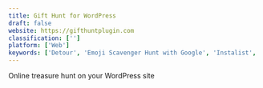 ```yaml
---
title: Gift Hunt for WordPress
draft: false 
website: https://gifthuntplugin.com
classification: ['']
platform: ['Web']
keywords: ['Detour', 'Emoji Scavenger Hunt with Google', 'Instalist', 'InternetCaching', 'Lrn', 'Lynda', 'MovieSpot NYC', 'Nexto', 'Paper Signals by Google', 'Play Munzee', 'Run an Empire', 'Scenehunt', 'Sidekix', 'Surprise Me', 'Treasure Hunt', 'Tynker', 'WeCroak', 'World Brush', 'yapQ']
---
```

Online treasure hunt on your WordPress site